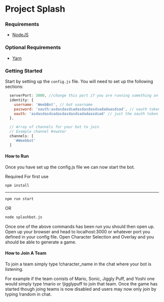# Project Splash


### Requirements

* [NodeJS](https://nodejs.org/en/)

### Optional Requirements

* [Yarn](https://yarnpkg.com/en/)


### Getting Started

Start by setting up the ```config.js``` file. You will need to set up the following sections:

```javascript
  serverPort: 3000, //change this port if you are running something on 3000
  identity: {
    username: 'WeebBot', // bot username
    password: 'oauth:asdasdasdsadasdasdasdsadadaasdsad', // oauth token with the 'oauth:' prefix
    oauth: 'asdasdasdsadasdasdasdsadadaasdsad' // just the oauth token
  },

  // Array of channels for your bot to join
  // Example channel #xwater
  channels: [
    '#Weebbot'
  ]
```

#### How to Run

Once you have set up the config.js file we can now start the bot.

Required For first use
```bash
npm install
```
----------------------------
```bash
npm run start
```
OR
```bash
node splashbot.js
```

Once one of the above commands has been run you should then open up. Open up your browser and head to localhost:3000 or whatever port you defined in your config file. Open Character Selection and Overlay and you should be able to generate a game.

#### How to Join A Team

To join a team simply type !character_name in the chat where your bot is listening.

For example if the team conists of Mario, Sonic, Jiggly Puff, and Yoshi one would simply type !mario or !jigglypuff to join that team. Once the game has started though joing teams is now disabled and users may now only join by typing !random in chat.



